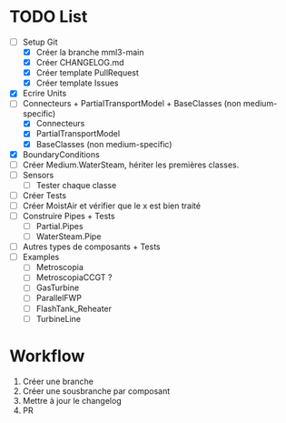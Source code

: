# TODO List

- [ ] Setup Git
    - [x] Créer la branche mml3-main
    - [x] Créer CHANGELOG.md
    - [x] Créer template PullRequest
    - [x] Créer template Issues
- [x] Ecrire Units
- [ ] Connecteurs + PartialTransportModel + BaseClasses (non medium-specific)
    - [x] Connecteurs
    - [x] PartialTransportModel
    - [x] BaseClasses (non medium-specific)
- [x] BoundaryConditions
- [ ] Créer Medium.WaterSteam, hériter les premières classes.
- [ ] Sensors
    - [ ] Tester chaque classe
- [ ] Créer Tests
- [ ] Créer MoistAir et vérifier que le x est bien traité
- [ ] Construire Pipes + Tests
    - [ ] Partial.Pipes
    - [ ] WaterSteam.Pipe
- [ ] Autres types de composants + Tests
- [ ] Examples
    - [ ] Metroscopia
    - [ ] MetroscopiaCCGT ?
    - [ ] GasTurbine
    - [ ] ParallelFWP
    - [ ] FlashTank_Reheater
    - [ ] TurbineLine

# Workflow

1. Créer une branche
2. Créer une sousbranche par composant
3. Mettre à jour le changelog
4. PR